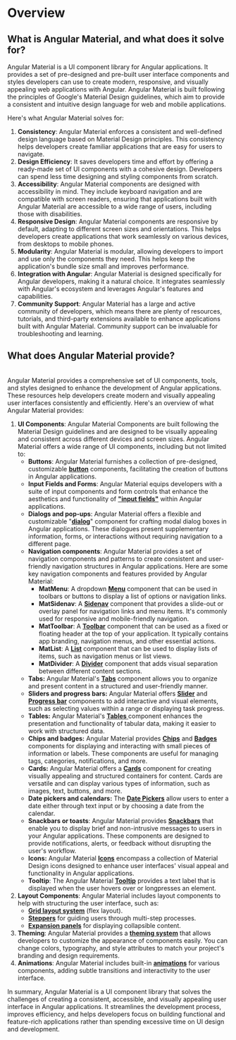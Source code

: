 # Overview

## **What is Angular Material, and what does it solve for?**

Angular Material is a UI component library for Angular applications. It provides a set of pre-designed and pre-built user interface components and styles developers can use to create modern, responsive, and visually appealing web applications with Angular. Angular Material is built following the principles of Google's Material Design guidelines, which aim to provide a consistent and intuitive design language for web and mobile applications.

Here's what Angular Material solves for:

1. **Consistency**: Angular Material enforces a consistent and well-defined design language based on Material Design principles. This consistency helps developers create familiar applications that are easy for users to navigate.
2. **Design Efficiency**: It saves developers time and effort by offering a ready-made set of UI components with a cohesive design. Developers can spend less time designing and styling components from scratch.
3. **Accessibility**: Angular Material components are designed with accessibility in mind. They include keyboard navigation and are compatible with screen readers, ensuring that applications built with Angular Material are accessible to a wide range of users, including those with disabilities.
4. **Responsive Design**: Angular Material components are responsive by default, adapting to different screen sizes and orientations. This helps developers create applications that work seamlessly on various devices, from desktops to mobile phones.
5. **Modularity**: Angular Material is modular, allowing developers to import and use only the components they need. This helps keep the application's bundle size small and improves performance.
6. **Integration with Angular**: Angular Material is designed specifically for Angular developers, making it a natural choice. It integrates seamlessly with Angular's ecosystem and leverages Angular's features and capabilities.
7. **Community Support**: Angular Material has a large and active community of developers, which means there are plenty of resources, tutorials, and third-party extensions available to enhance applications built with Angular Material. Community support can be invaluable for troubleshooting and learning.

## **What does Angular Material provide?**

\
Angular Material provides a comprehensive set of UI components, tools, and styles designed to enhance the development of Angular applications. These resources help developers create modern and visually appealing user interfaces consistently and efficiently. Here's an overview of what Angular Material provides:

1. **UI Components**: Angular Material Components are built following the Material Design guidelines and are designed to be visually appealing and consistent across different devices and screen sizes. Angular Material offers a wide range of UI components, including but not limited to:&#x20;
   * **Buttons**: Angular Material furnishes a collection of pre-designed, customizable [**button**](https://v14.material.angular.io/components/button/overview) components, facilitating the creation of buttons in Angular applications.
   * **Input Fields and Forms**: Angular Material equips developers with a suite of input components and form controls that enhance the aesthetics and functionality of [**"input fields"**](https://v14.material.angular.io/components/input/overview) within Angular applications.
   * **Dialogs and pop-ups**: Angular Material offers a flexible and customizable "[**dialog**](https://v14.material.angular.io/components/dialog/overview)" component for crafting modal dialog boxes in Angular applications. These dialogues present supplementary information, forms, or interactions without requiring navigation to a different page.
   * **Navigation components**: Angular Material provides a set of navigation components and patterns to create consistent and user-friendly navigation structures in Angular applications. Here are some key navigation components and features provided by Angular Material:
     * **MatMenu**: A dropdown [**Menu**](https://v14.material.angular.io/components/menu/overview) component that can be used in toolbars or buttons to display a list of options or navigation links.&#x20;
     * **MatSidenav**: A [**Sidenav**](https://v14.material.angular.io/components/sidenav/overview) component that provides a slide-out or overlay panel for navigation links and menu items. It's commonly used for responsive and mobile-friendly navigation.
     * **MatToolbar**: A [**Toolbar**](https://v14.material.angular.io/components/toolbar/overview) component that can be used as a fixed or floating header at the top of your application. It typically contains app branding, navigation menus, and other essential actions.
     * **MatList**: A [**List**](https://v14.material.angular.io/components/list/overview) component that can be used to display lists of items, such as navigation menus or list views.
     * **MatDivider**: A [**Divider**](https://v14.material.angular.io/components/divider/overview) component that adds visual separation between different content sections.
   * **Tabs:** Angular Material's [**Tabs**](https://v14.material.angular.io/components/tabs/overview) component allows you to organize and present content in a structured and user-friendly manner.
   * **Sliders and progress bars:** Angular Material offers [**Slider**](https://v14.material.angular.io/components/slider/overview) and [**Progress bar**](https://v14.material.angular.io/components/progress-bar/overview) components to add interactive and visual elements, such as selecting values within a range or displaying task progress.
   * **Tables:** Angular Material's [**Tables** ](https://v14.material.angular.io/components/table/overview)component enhances the presentation and functionality of tabular data, making it easier to work with structured data.&#x20;
   * **Chips and badges:** Angular Material provides [**Chips**](https://v14.material.angular.io/components/chips/overview) and [**Badges**](https://v14.material.angular.io/components/badge/overview) components for displaying and interacting with small pieces of information or labels. These components are useful for managing tags, categories, notifications, and more.&#x20;
   * **Cards:** Angular Material offers a  [**Cards**](https://v14.material.angular.io/components/card/overview) component for creating visually appealing and structured containers for content. Cards are versatile and can display various types of information, such as images, text, buttons, and more.
   * **Date pickers and calendars:** The [**Date Pickers**](https://v14.material.angular.io/components/datepicker/overview) allow users to enter a date either through text input or by choosing a date from the calendar.&#x20;
   * **Snackbars or toasts**: Angular Material provides [**Snackbars**](https://v14.material.angular.io/components/snack-bar/overview) that enable you to display brief and non-intrusive messages to users in your Angular applications. These components are designed to provide notifications, alerts, or feedback without disrupting the user's workflow.&#x20;
   * **Icons:** Angular Material [**Icons**](https://v14.material.angular.io/components/icon/overview) encompass a collection of Material Design icons designed to enhance user interfaces' visual appeal and functionality in Angular applications.
   * **Tooltip**: The Angular Material [**Tooltip**](https://v14.material.angular.io/components/tooltip/overview) provides a text label that is displayed when the user hovers over or longpresses an element.&#x20;
2. **Layout Components**: Angular Material includes layout components to help with structuring the user interface, such as:
   * [**Grid layout system**](https://v14.material.angular.io/components/grid-list/overview) (flex layout).
   * [**Steppers**](https://v14.material.angular.io/components/stepper/overview) for guiding users through multi-step processes.
   * [**Expansion panels**](https://v14.material.angular.io/components/expansion/overview) for displaying collapsible content.
3. **Theming**: Angular Material provides a [**theming system**](https://v14.material.angular.io/guide/theming) that allows developers to customize the appearance of components easily. You can change colors, typography, and style attributes to match your project's branding and design requirements.
4. **Animations**: Angular Material includes built-in [**animations**](https://v14.material.angular.io/guide/elevation) for various components, adding subtle transitions and interactivity to the user interface.

In summary, Angular Material is a UI component library that solves the challenges of creating a consistent, accessible, and visually appealing user interface in Angular applications. It streamlines the development process, improves efficiency, and helps developers focus on building functional and feature-rich applications rather than spending excessive time on UI design and development.
